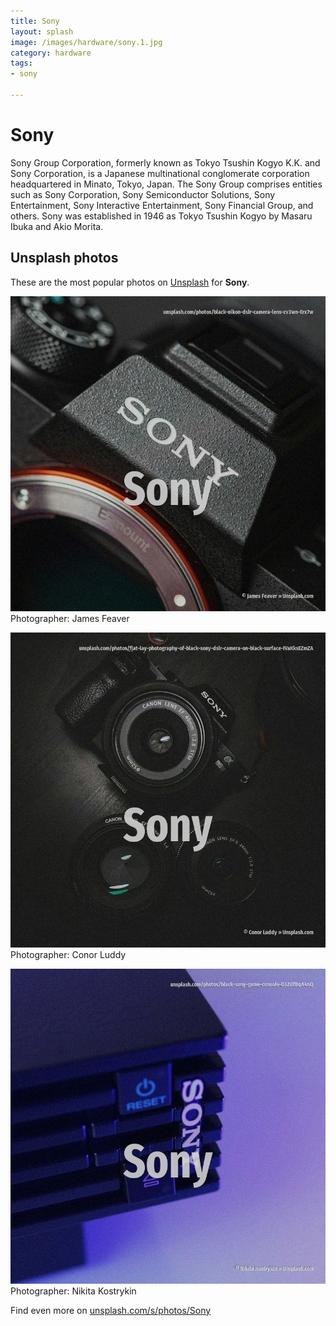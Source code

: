 ```yaml
---
title: Sony
layout: splash
image: /images/hardware/sony.1.jpg
category: hardware
tags:
- sony

---
```

# Sony

Sony Group Corporation, formerly known as Tokyo Tsushin Kogyo K.K.  and Sony Corporation, is a Japanese multinational conglomerate corporation headquartered in  Minato, Tokyo, Japan. The Sony Group comprises entities such as Sony Corporation, Sony Semiconductor Solutions, Sony  Entertainment, Sony Interactive Entertainment, Sony Financial Group, and others.  Sony was established in 1946 as Tokyo Tsushin Kogyo by Masaru Ibuka and Akio Morita. 

 
## Unsplash photos
These are the most popular photos on [Unsplash](https://unsplash.com) for **Sony**.
 
![Sony](/images/hardware/sony.1.jpg)
Photographer:  James Feaver
 
![Sony](/images/hardware/sony.2.jpg)
Photographer:  Conor Luddy
 
![Sony](/images/hardware/sony.3.jpg)
Photographer:  Nikita Kostrykin
 
Find even more on [unsplash.com/s/photos/Sony](https://unsplash.com/s/photos/Sony)
 
